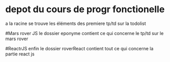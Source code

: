# depot du cours de progr fonctionelle
a la racine se trouve les éléments des premiere tp/td sur la todolist

#Mars rover JS
le dossier eponyme contient ce qui concerne le tp/td sur le mars rover

#ReactrJS
enfin le dossier roverReact contient tout ce qui concerne la partie react js